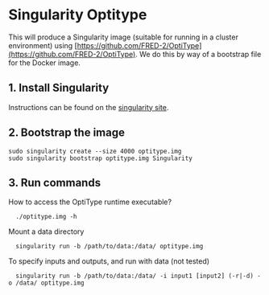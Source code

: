 # Singularity Optitype 

This will produce a Singularity image (suitable for running in a cluster environment) using [https://github.com/FRED-2/OptiType](https://github.com/FRED-2/OptiType). We do this by way of a bootstrap file for the Docker image.


## 1. Install Singularity

Instructions can be found on the [singularity site](https://singularityware.github.io).


## 2. Bootstrap the image


    sudo singularity create --size 4000 optitype.img
    sudo singularity bootstrap optitype.img Singularity


## 3. Run commands

How to access the OptiType runtime executable?


      ./optitype.img -h


Mount a data directory

      
      singularity run -b /path/to/data:/data/ optitype.img


To specify inputs and outputs, and run with data (not tested)


      singularity run -b /path/to/data:/data/ -i input1 [input2] (-r|-d) -o /data/ optitype.img


